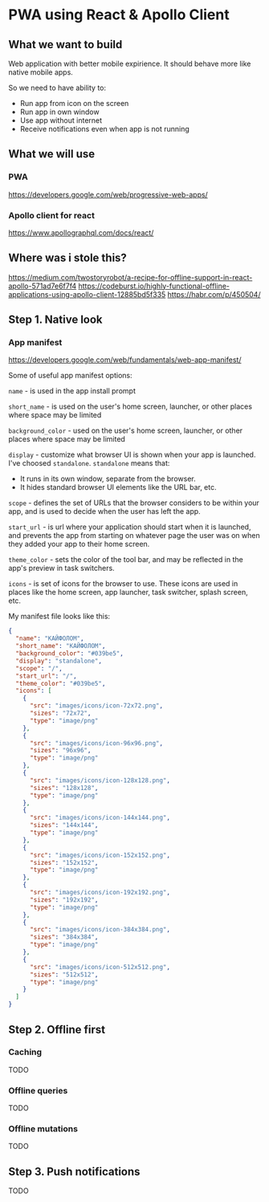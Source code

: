 # PWA using React & Apollo Client

## What we want to build

Web application with better mobile expirience. It should behave more like native mobile apps. 

So we need to have ability to:
* Run app from icon on the screen
* Run app in own window
* Use app without internet 
* Receive notifications even when app is not running

## What we will use 
### PWA
https://developers.google.com/web/progressive-web-apps/

### Apollo client for react
https://www.apollographql.com/docs/react/

## Where was i stole this?
https://medium.com/twostoryrobot/a-recipe-for-offline-support-in-react-apollo-571ad7e6f7f4
https://codeburst.io/highly-functional-offline-applications-using-apollo-client-12885bd5f335
https://habr.com/p/450504/

## Step 1. Native look
### App manifest
https://developers.google.com/web/fundamentals/web-app-manifest/

Some of useful app manifest options:

`name` - is used in the app install prompt

`short_name` - is used on the user's home screen, launcher, or other places where space may be limited

`background_color` - used on the user's home screen, launcher, or other places where space may be limited

`display` - customize what browser UI is shown when your app is launched. I've choosed `standalone`. `standalone` means that:

* It runs in its own window, separate from the browser.
* It hides standard browser UI elements like the URL bar, etc.

`scope` - defines the set of URLs that the browser considers to be within your app, and is used to decide when the user has left the app.

`start_url` - is url where your application should start when it is launched, and prevents the app from starting on whatever page the user was on when they added your app to their home screen.

`theme_color` - sets the color of the tool bar, and may be reflected in the app's preview in task switchers.

`icons` - is set of icons for the browser to use. These icons are used in places like the home screen, app launcher, task switcher, splash screen, etc.

My manifest file looks like this:
```json
{
  "name": "КАЙФОЛОМ",
  "short_name": "КАЙФОЛОМ",
  "background_color": "#039be5",
  "display": "standalone",
  "scope": "/",
  "start_url": "/",
  "theme_color": "#039be5",
  "icons": [
    {
      "src": "images/icons/icon-72x72.png",
      "sizes": "72x72",
      "type": "image/png"
    },
    {
      "src": "images/icons/icon-96x96.png",
      "sizes": "96x96",
      "type": "image/png"
    },
    {
      "src": "images/icons/icon-128x128.png",
      "sizes": "128x128",
      "type": "image/png"
    },
    {
      "src": "images/icons/icon-144x144.png",
      "sizes": "144x144",
      "type": "image/png"
    },
    {
      "src": "images/icons/icon-152x152.png",
      "sizes": "152x152",
      "type": "image/png"
    },
    {
      "src": "images/icons/icon-192x192.png",
      "sizes": "192x192",
      "type": "image/png"
    },
    {
      "src": "images/icons/icon-384x384.png",
      "sizes": "384x384",
      "type": "image/png"
    },
    {
      "src": "images/icons/icon-512x512.png",
      "sizes": "512x512",
      "type": "image/png"
    }
  ]
}
```

## Step 2. Offline first
### Caching
TODO

### Offline queries
TODO

### Offline mutations
TODO

## Step 3. Push notifications
TODO
